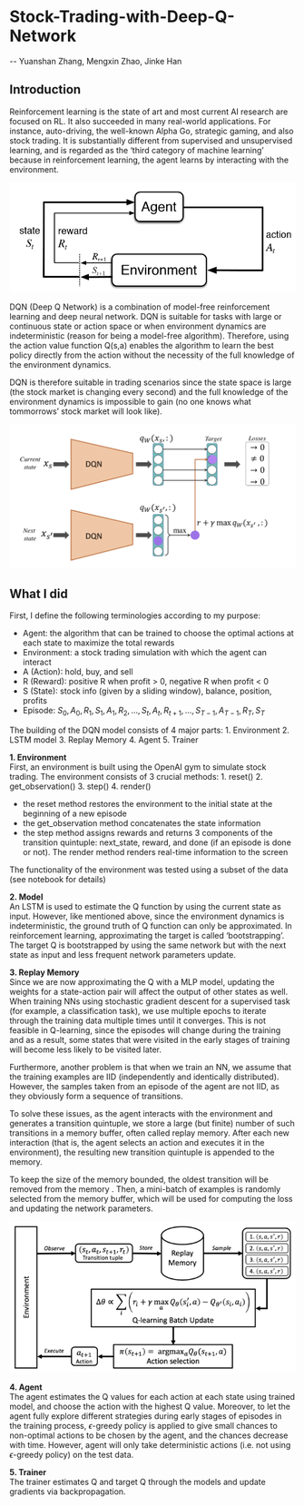 # Stock-Trading-with-Deep-Q-Network
-- Yuanshan Zhang, Mengxin Zhao, Jinke Han

## Introduction
Reinforcement learning is the state of art and most current AI research are focused on RL. It also succeeded in many real-world applications. For instance, auto-driving, the well-known Alpha Go, strategic gaming, and also stock trading. It is substantially different from supervised and unsupervised learning, and is regarded as the ‘third category of machine learning’ because in reinforcement learning, the agent learns by interacting with the environment.

![示例图片](images/RL.png)

DQN (Deep Q Network) is a combination of model-free reinforcement learning and deep neural network. DQN is suitable for tasks with large or continuous state or action space or when environment dynamics are indeterministic (reason for being a model-free algorithm). Therefore, using the action value function Q(s,a) enables the algorithm to learn the best policy directly from the action without the necessity of the full knowledge of the environment dynamics. 

DQN is therefore suitable in trading scenarios since the state space is large (the stock market is changing every second) and the full knowledge of the environment dynamics is impossible to gain (no one knows what tommorrows’ stock market will look like).

![示例图片](images/DQN.png)

## What I did
First, I define the following terminologies according to my purpose:
- Agent: the algorithm that can be trained to choose the optimal actions at each state to maximize the total rewards
- Environment: a stock trading simulation with which the agent can interact
- A (Action): hold, buy, and sell
- R (Reward): positive R when profit > 0, negative R when profit < 0
- S (State): stock info (given by a sliding window), balance, position, profits
- Episode: $S_0, A_0, R_1, S_1, A_1, R_2, \ldots, S_t, A_t, R_{t+1}, \ldots, S_{T-1}, A_{T-1}, R_T, S_T$

The building of the DQN model consists of 4 major parts: 1. Environment  2. LSTM model 3. Replay Memory 4. Agent 5. Trainer

**1. Environment**\
First, an environment is built using the OpenAI gym to simulate stock trading. The environment consists of 3 crucial methods: 1. reset() 2. get_observation() 3. step() 4. render()

- the reset method restores the environment to the initial state at the beginning of a new episode
- the get_observation method concatenates the state information
- the step method assigns rewards and returns 3 components of the transition quintuple: next_state, reward, and done (if an episode is done or not). The render method renders real-time information to the screen

The functionality of the environment was tested using a subset of the data (see notebook for details)

**2. Model**\
An LSTM is used to estimate the Q function by using the current state as input. However, like mentioned above, since the environment dynamics is indeterministic, the ground truth of Q function can only be approximated. In reinforcement learning, approximating the target is called ‘bootstrapping’. The target Q is bootstrapped by using the same network but with the next state as input and less frequent network parameters update.

**3. Replay Memory**\
Since we are now approximating the Q with a MLP model, updating the weights for a state-action pair will affect the output of other states as well. When training NNs using stochastic gradient descent for a supervised task (for example, a classification task), we use multiple epochs to iterate through the training data multiple times until it converges. This is not feasible in Q-learning, since the episodes will change during the training and as a result, some states that were visited in the early stages of training will become less likely to be visited later.

Furthermore, another problem is that when we train an NN, we assume that the training examples are IID (independently and identically distributed). However, the samples taken from an episode of the agent are not IID, as they obviously form a sequence of transitions.

To solve these issues, as the agent interacts with the environment and generates a transition quintuple, we store a large (but finite) number of such transitions in a memory buffer, often called replay memory. After each new interaction (that is, the agent selects an action and executes it in the environment), the resulting new transition quintuple is appended to the memory.

To keep the size of the memory bounded, the oldest transition will be removed from the memory . Then, a mini-batch of examples is randomly selected from the memory buffer, which will be used for computing the loss and updating the network parameters.

![示例图片](images/Replay_Memory.png)

**4. Agent**\
The agent estimates the Q values for each action at each state using trained model, and choose the action with the highest Q value. Moreover, to let the agent fully explore different strategies during early stages of episodes in the training process, $\epsilon$-greedy policy is applied to give small chances to non-optimal actions to be chosen by the agent, and the chances decrease with time. However, agent will only take deterministic actions (i.e. not using $\epsilon$-greedy policy) on the test data.

**5. Trainer**\
The trainer estimates Q and target Q through the models and update gradients via backpropagation.
